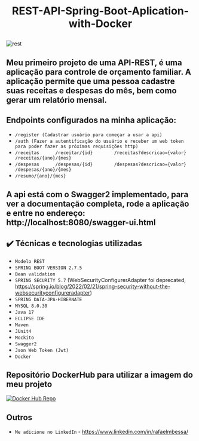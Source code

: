 
<h1 align="center">
  <p align="center">REST-API-Spring-Boot-Aplication-with-Docker</p>
</h1

![rest](https://user-images.githubusercontent.com/104053775/198865741-d76b7df2-613c-4fbb-9d0e-63d4deff540a.jpg)

## Meu primeiro projeto de uma API-REST, é uma aplicação para controle de **orçamento familiar.** A aplicação permite que uma pessoa cadastre suas receitas e despesas do mês, bem como gerar um relatório mensal.
  
## Endpoints configurados na minha aplicação:

- ``/register (Cadastrar usuário para começar a usar a api)``
- ``/auth (Fazer a autentificação do usuário e receber um web token para poder fazer as próximas requisições http)``
- ``/receitas      /receitar/{id}        /receitas?descricao={valor}       /receitas/{ano}/{mes}``
- ``/despesas      /despesas/{id}        /despesas?descricao={valor}       /despesas/{ano}/{mes}  ``
- ``/resumo/{ano}/{mes}``

## A api está com o Swagger2 implementado, para ver a **documentação completa**, rode a aplicação e entre no endereço: http://localhost:8080/swagger-ui.html
  
 ## ✔️ Técnicas e tecnologias utilizadas 

- ``Modelo REST``
- ``SPRING BOOT VERSION 2.7.5``
- ``Bean validation``  
- ``SPRING SECURITY 5.7`` (WebSecurityConfigurerAdapter foi deprecated, https://spring.io/blog/2022/02/21/spring-security-without-the-websecurityconfigureradapter)
- ``SPRING DATA-JPA-HIBERNATE``  
- ``MYSQL 8.0.30``    
- ``Java 17``
- ``ECLIPSE IDE``
- ``Maven``
- ``JUnit4``
- ``Mockito``
- ``Swagger2``
- ``Json Web Token (Jwt)``
- ``Docker``  
 
## Repositório DockerHub para utilizar a imagem do meu projeto
  [![Docker Hub Repo](https://img.shields.io/docker/pulls/rafaelmbessa/rafaelbessaapi.svg)](https://hub.docker.com/repository/docker/rafaelmbessa/rafaelbessaapi)
  
## Outros

- ``Me adicione no LinkedIn`` - https://www.linkedin.com/in/rafaelmbessa/

